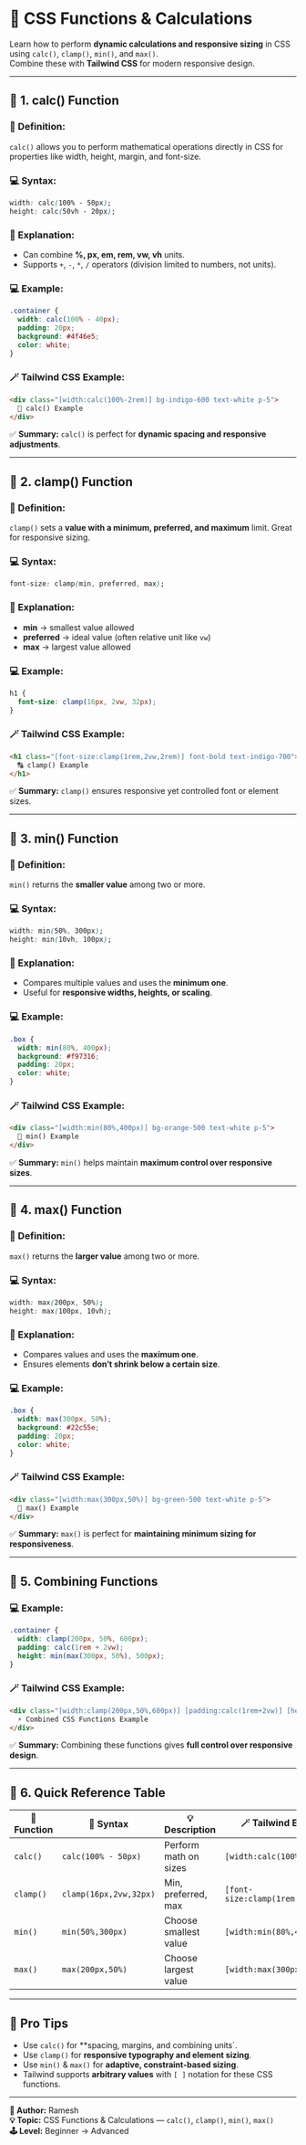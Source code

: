 # 🧮 CSS Functions & Calculations

Learn how to perform **dynamic calculations and responsive sizing** in CSS using `calc()`, `clamp()`, `min()`, and `max()`.  
Combine these with **Tailwind CSS** for modern responsive design.

---

## 🔹 1. calc() Function

### 📘 Definition:
`calc()` allows you to perform mathematical operations directly in CSS for properties like width, height, margin, and font-size.

### 💻 Syntax:
```css
width: calc(100% - 50px);
height: calc(50vh - 20px);
```

### 🧠 Explanation:
- Can combine **%, px, em, rem, vw, vh** units.  
- Supports `+`, `-`, `*`, `/` operators (division limited to numbers, not units).  

### 💻 Example:
```css
.container {
  width: calc(100% - 40px);
  padding: 20px;
  background: #4f46e5;
  color: white;
}
```

### 🪄 Tailwind CSS Example:
```html
<div class="[width:calc(100%-2rem)] bg-indigo-600 text-white p-5">
  📐 calc() Example
</div>
```

✅ **Summary:** `calc()` is perfect for **dynamic spacing and responsive adjustments**.

---

## 🔹 2. clamp() Function

### 📘 Definition:
`clamp()` sets a **value with a minimum, preferred, and maximum** limit. Great for responsive sizing.

### 💻 Syntax:
```css
font-size: clamp(min, preferred, max);
```

### 🧠 Explanation:
- **min** → smallest value allowed  
- **preferred** → ideal value (often relative unit like `vw`)  
- **max** → largest value allowed  

### 💻 Example:
```css
h1 {
  font-size: clamp(16px, 2vw, 32px);
}
```

### 🪄 Tailwind CSS Example:
```html
<h1 class="[font-size:clamp(1rem,2vw,2rem)] font-bold text-indigo-700">
  🔠 clamp() Example
</h1>
```

✅ **Summary:** `clamp()` ensures responsive yet controlled font or element sizes.

---

## 🔹 3. min() Function

### 📘 Definition:
`min()` returns the **smaller value** among two or more.

### 💻 Syntax:
```css
width: min(50%, 300px);
height: min(10vh, 100px);
```

### 🧠 Explanation:
- Compares multiple values and uses the **minimum one**.  
- Useful for **responsive widths, heights, or scaling**.

### 💻 Example:
```css
.box {
  width: min(80%, 400px);
  background: #f97316;
  padding: 20px;
  color: white;
}
```

### 🪄 Tailwind CSS Example:
```html
<div class="[width:min(80%,400px)] bg-orange-500 text-white p-5">
  📏 min() Example
</div>
```

✅ **Summary:** `min()` helps maintain **maximum control over responsive sizes**.

---

## 🔹 4. max() Function

### 📘 Definition:
`max()` returns the **larger value** among two or more.

### 💻 Syntax:
```css
width: max(200px, 50%);
height: max(100px, 10vh);
```

### 🧠 Explanation:
- Compares values and uses the **maximum one**.  
- Ensures elements **don’t shrink below a certain size**.

### 💻 Example:
```css
.box {
  width: max(300px, 50%);
  background: #22c55e;
  padding: 20px;
  color: white;
}
```

### 🪄 Tailwind CSS Example:
```html
<div class="[width:max(300px,50%)] bg-green-500 text-white p-5">
  📏 max() Example
</div>
```

✅ **Summary:** `max()` is perfect for **maintaining minimum sizing for responsiveness**.

---

## 🔹 5. Combining Functions

### 💻 Example:
```css
.container {
  width: clamp(200px, 50%, 600px);
  padding: calc(1rem + 2vw);
  height: min(max(300px, 50%), 500px);
}
```

### 🪄 Tailwind CSS Example:
```html
<div class="[width:clamp(200px,50%,600px)] [padding:calc(1rem+2vw)] [height:min(max(300px,50%),500px)] bg-indigo-600 text-white">
  ⚡ Combined CSS Functions Example
</div>
```

✅ **Summary:** Combining these functions gives **full control over responsive design**.

---

## 🧾 6. Quick Reference Table

| 🔖 Function | 🧩 Syntax | 💡 Description | 🪄 Tailwind Example |
|-------------|-----------|----------------|------------------|
| `calc()`    | `calc(100% - 50px)` | Perform math on sizes | `[width:calc(100%-2rem)]` |
| `clamp()`   | `clamp(16px,2vw,32px)` | Min, preferred, max | `[font-size:clamp(1rem,2vw,2rem)]` |
| `min()`     | `min(50%,300px)` | Choose smallest value | `[width:min(80%,400px)]` |
| `max()`     | `max(200px,50%)` | Choose largest value | `[width:max(300px,50%)]` |

---

## 🧠 Pro Tips

- Use `calc()` for **spacing, margins, and combining units`.  
- Use `clamp()` for **responsive typography and element sizing**.  
- Use `min()` & `max()` for **adaptive, constraint-based sizing**.  
- Tailwind supports **arbitrary values** with `[ ]` notation for these CSS functions.

---

**📘 Author:** Ramesh  
**💡 Topic:** CSS Functions & Calculations — `calc()`, `clamp()`, `min()`, `max()`  
**🕹️ Level:** Beginner → Advanced
